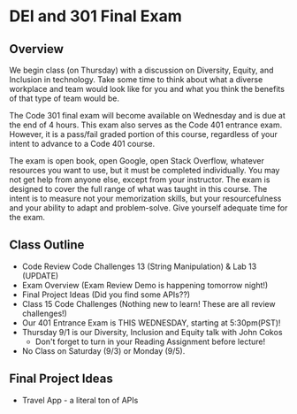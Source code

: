 
# DEI and 301 Final Exam

## Overview

We begin class (on Thursday) with a discussion on Diversity, Equity, and Inclusion  in technology. Take some time to think about what a diverse workplace and team would look like for you and what you think the benefits of that type of team would be.

The Code 301 final exam will become available on Wednesday and is due at the end of 4 hours. This exam also serves as the Code 401 entrance exam. However, it is a pass/fail graded portion of this course, regardless of your intent to advance to a Code 401 course.

The exam is open book, open Google, open Stack Overflow, whatever resources you want to use, but it must be completed individually. You may not get help from anyone else, except from your instructor. The exam is designed to cover the full range of what was taught in this course. The intent is to measure not your memorization skills, but your resourcefulness and your ability to adapt and problem-solve. Give yourself adequate time for the exam.

## Class Outline

- Code Review Code Challenges 13 (String Manipulation)  & Lab 13 (UPDATE)
- Exam Overview (Exam Review Demo is happening tomorrow night!)
- Final Project Ideas (Did you find some APIs??)
- Class 15 Code Challenges (Nothing new to learn! These are all review challenges!)
- Our 401 Entrance Exam is THIS WEDNESDAY, starting at 5:30pm(PST)!
- Thursday 9/1 is our Diversity, Inclusion and Equity talk with John Cokos
  - Don't forget to turn in your Reading Assignment before lecture!
- No Class on Saturday (9/3) or Monday (9/5).

## Final Project Ideas
- Travel App - a literal ton of APIs
